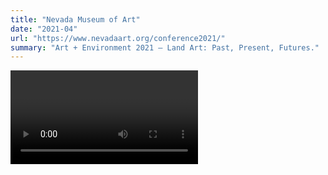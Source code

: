 ```yaml
---
title: "Nevada Museum of Art"
date: "2021-04"
url: "https://www.nevadaart.org/conference2021/"
summary: "Art + Environment 2021 — Land Art: Past, Present, Futures."
---
```


<Video source="/images/projects/nevada-museum-of-art/overview.mp4" />

In early 2021, I was contacted by frequent collaborator [Zeke Wattles](https://zeke.studio) and [ArtCenter](https://www.artcenter.edu/) director [Brad Bartlett](http://bradbartlett.com). They invited me to participate in the process of designing and building a microsite for [Nevada Museum of Art's](https://nevadaart.org/) upcoming [conference]("https://www.nevadaart.org/conference2021/"), Art + Environment — Land Art: Past, Present, Futures. We would be working with [Amy Oppio](https://www.linkedin.com/in/amy-oppio-15a27932/), COO and Deputy Director of the museum.

I was specifically asked to join because of my past work building interactive, generative experiences for digital and physical environments. This project was a great opportunity to bridge the often-exclusive domains of physical land art and digital interactivity.

# Design concepts

Over several weeks the group met to discuss technical requirements (conference speakers, times, etc) and broader themes (land as art, shifting environments, etc). Since the theme of the exhibit was land art, we wanted to make the user experience reflective of that - to bring site visitors into the land space, instead of leaving them statically in-place behind a screen.

To make the site more expressive and interactive than a traditional website, we employed generative design philosophies - connecting unexpected pairings of inputs and outputs - to produce a site unlike any other. Through much experimentation and discussion we landed on several key details that brought the site to life:

## Windspeed flag

<Video source="/images/projects/nevada-museum-of-art/windspeed.mp4" />

We access a realtime weather API to determine the current windspeed in Reno, NV (where Nevada Museum of Art is located), and use that value to dynamically move a digital flag on the user's screen. The flag is unique for each visitor, and for each visit. Viewing the site at 9am would likely be very different from visiting at 9pm; during a rainstorm would be different from during a sunny day.

The digital flag responds dynamically to the real world and brings that connection to visitors, no matter where they are physically located. In the same way that a physical flag would reflect its environmental conditions and visually convey that information to a nearby viewer, our digital flag conveys information to site visitors, allowing them to step into a world they otherwise wouldn't be able to access without a plane ticket.

## Perspective text

<Video source="/images/projects/nevada-museum-of-art/text.mp4" />

To further bring users into the space, we use their current pointer position to adjust the perspective of header elements. Like people engaging with their environment, direct actions inevitably have side-effects and real impact on space.

Here, the ubiquitous and necessary act of moving a pointing device around a website has the effect of shifting the digital environment. The aim was to incorporate an unobtrusive detail to remind users that they are indeed an active part of their environment, and that space around them is not static, but in fact dynamic and always susceptible to change.

## Dynamic colors

<Video source="/images/projects/nevada-museum-of-art/accents.mp4" />

Finally, the website's accent color gradually shifts as the user scrolls the page. The change is subtle to the point of being nearly imperceptible, as is often the case with changes in physical space. By the time the user reaches the bottom of the page, the primary and secondary accent colors have reached completely different values from where they started.

# Technical details

## Polling for data

In order for windspeed to adjust dynamically even if the user is on the page for a while, an API is polled once per second. The realtime windspeed value is parsed and used to update the flag's current speed.

## Off-canvas animation

Since processing the flag's movement is computationally expensive, we pause all API calls, value calculations, and rendering when the flag is off-screen. This allows us to allocate resources to the flag when it is the prominent design element, then save computational cycles when the user is no longer interacting with the flag. If the flag is scrolled back into view, all behaviors resume as before.

## Using CSS variables

The perspective text and dynamic accent color effects are surprisingly simple to achieve.

For perspective, we have two CSS variables defined: `--rotateX` and `--rotateY`. On `mousemove`, those CSS variable values are updated and the corresponding elements' styles are updated on the fly.

For accent colors, we calculate the scroll position as a percentage of the total document length, and map that value to a 360° hue scale. As the user scrolls, the current hue value is adjusted and the CSS variable value is updated.

# Recognition

## Awards

This project was featured in [Communication Arts](https://www.commarts.com/project/34606/art-environment-conference) as a noteworthy Art/Design contribution. The project went on to win an [award](https://www.instagram.com/p/CicqGWlu32R/) from the same publication.

## Work quality

Amy, who wrote the copy for the conference and represented Nevada Museum of Art throughout the process, had these kind words to share:

> I just love working with you both. So easy and the work always gets better with each version. Thank you for your patience and attention to detail.
>
> — Amy Oppio
